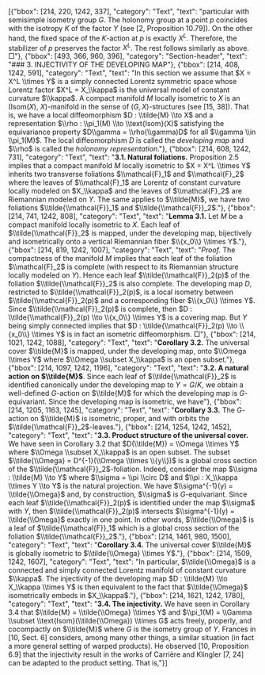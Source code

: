 [{"bbox": [214, 220, 1242, 337], "category": "Text", "text": "particular with semisimple isometry group $G$. The holonomy group at a point $p$ coincides with the isotropy $K$ of the factor $Y$ (see [2, Proposition 10.79]). On the other hand, the fixed space of the $K$-action at $p$ is exactly $X^L$. Therefore, the stabilizer of $p$ preserves the factor $X^L$. The rest follows similarly as above. □"}, {"bbox": [493, 366, 960, 396], "category": "Section-header", "text": "### 3. INJECTIVITY OF THE DEVELOPING MAP"}, {"bbox": [214, 408, 1242, 591], "category": "Text", "text": "In this section we assume that $X = X^L \\times Y$ is a simply connected Lorentz symmetric space whose Lorentz factor $X^L = X_\\kappa$ is the universal model of constant curvature $\\kappa$. A compact manifold $M$ locally isometric to $X$ is an (Isom$(X)$, $X$)-manifold in the sense of $(G, X)$-structures (see [15, 38]). That is, we have a local diffeomorphism $D : \\tilde{M} \\to X$ and a representation $\\rho : \\pi_1(M) \\to \\text{Isom}(X)$ satisfying the equivariance property $D\\gamma = \\rho(\\gamma)D$ for all $\\gamma \\in \\pi_1(M)$. The local diffeomorphism $D$ is called the *developing map* and $\\rho$ is called the *holonomy representation*."}, {"bbox": [214, 608, 1242, 731], "category": "Text", "text": "**3.1. Natural foliations.** Proposition 2.5 implies that a compact manifold $M$ locally isometric to $X = X^L \\times Y$ inherits two transverse foliations $\\mathcal{F}_1$ and $\\mathcal{F}_2$ where the leaves of $\\mathcal{F}_1$ are Lorentz of constant curvature locally modeled on $X_\\kappa$ and the leaves of $\\mathcal{F}_2$ are Riemannian modeled on $Y$. The same applies to $\\tilde{M}$, we have two foliations $\\tilde{\\mathcal{F}}_1$ and $\\tilde{\\mathcal{F}}_2$."}, {"bbox": [214, 741, 1242, 808], "category": "Text", "text": "**Lemma 3.1.** Let $M$ be a compact manifold locally isometric to $X$. Each leaf of $\\tilde{\\mathcal{F}}_2$ is mapped, under the developing map, bijectively and isometrically onto a vertical Riemannian fiber $\\{x_0\\} \\times Y$."}, {"bbox": [214, 819, 1242, 1007], "category": "Text", "text": "*Proof.* The compactness of the manifold $M$ implies that each leaf of the foliation $\\mathcal{F}_2$ is complete (with respect to its Riemannian structure locally modeled on $Y$). Hence each leaf $\\tilde{\\mathcal{F}}_2(p)$ of the foliation $\\tilde{\\mathcal{F}}_2$ is also complete. The developing map $D$, restricted to $\\tilde{\\mathcal{F}}_2(p)$, is a local isometry between $\\tilde{\\mathcal{F}}_2(p)$ and a corresponding fiber $\\{x_0\\} \\times Y$. Since $\\tilde{\\mathcal{F}}_2(p)$ is complete, then $D : \\tilde{\\mathcal{F}}_2(p) \\to \\{x_0\\} \\times Y$ is a covering map. But $Y$ being simply connected implies that $D : \\tilde{\\mathcal{F}}_2(p) \\to \\{x_0\\} \\times Y$ is in fact an isometric diffeomorphism. □"}, {"bbox": [214, 1021, 1242, 1088], "category": "Text", "text": "**Corollary 3.2.** The universal cover $\\tilde{M}$ is mapped, under the developing map, onto $\\Omega \\times Y$ where $\\Omega \\subset X_\\kappa$ is an open subset."}, {"bbox": [214, 1097, 1242, 1196], "category": "Text", "text": "**3.2. A natural action on $\\tilde{M}$**. Since each leaf of $\\tilde{\\mathcal{F}}_2$ is identified canonically under the developing map to $Y = G/K$, we obtain a well-defined $G$-action on $\\tilde{M}$ for which the developing map is $G$-equivariant. Since the developing map is isometric, we have"}, {"bbox": [214, 1205, 1163, 1245], "category": "Text", "text": "**Corollary 3.3.** The $G$-action on $\\tilde{M}$ is isometric, proper, and with orbits the $\\tilde{\\mathcal{F}}_2$-leaves."}, {"bbox": [214, 1254, 1242, 1452], "category": "Text", "text": "**3.3. Product structure of the universal cover.** We have seen in Corollary 3.2 that $D(\\tilde{M}) = \\Omega \\times Y$ where $\\Omega \\subset X_\\kappa$ is an open subset. The subset $\\tilde{\\Omega} = D^{-1}(\\Omega \\times \\{y\\})$ is a global cross section of the $\\tilde{\\mathcal{F}}_2$-foliation. Indeed, consider the map $\\sigma : \\tilde{M} \\to Y$ where $\\sigma = \\pi \\circ D$ and $\\pi : X_\\kappa \\times Y \\to Y$ is the natural projection. We have $\\sigma^{-1}(y) = \\tilde{\\Omega}$ and, by construction, $\\sigma$ is $G$-equivariant. Since each leaf $\\tilde{\\mathcal{F}}_2(p)$ is identified under the map $\\sigma$ with $Y$, then $\\tilde{\\mathcal{F}}_2(p)$ intersects $\\sigma^{-1}(y) = \\tilde{\\Omega}$ exactly in one point. In other words, $\\tilde{\\Omega}$ is a leaf of $\\tilde{\\mathcal{F}}_1$ which is a global cross section of the foliation $\\tilde{\\mathcal{F}}_2$."}, {"bbox": [214, 1461, 980, 1500], "category": "Text", "text": "**Corollary 3.4.** The universal cover $\\tilde{M}$ is globally isometric to $\\tilde{\\Omega} \\times Y$."}, {"bbox": [214, 1509, 1242, 1607], "category": "Text", "text": "In particular, $\\tilde{\\Omega}$ is a connected and simply connected Lorentz manifold of constant curvature $\\kappa$. The injectivity of the developing map $D : \\tilde{M} \\to X_\\kappa \\times Y$ is then equivalent to the fact that $\\tilde{\\Omega}$ isometrically embeds in $X_\\kappa$."}, {"bbox": [214, 1621, 1242, 1780], "category": "Text", "text": "**3.4. The injectivity.** We have seen in Corollary 3.4 that $\\tilde{M} = \\tilde{\\Omega} \\times Y$ and $\\pi_1(M) = \\Gamma \\subset \\text{Isom}(\\tilde{\\Omega}) \\times G$ acts freely, properly, and cocompactly on $\\tilde{M}$ where $G$ is the isometry group of $Y$. Frances in [10, Sect. 6] considers, among many other things, a similar situation (in fact a more general setting of warped products). He observed [10, Proposition 6.9] that the injectivity result in the works of Carrière and Klingler [7, 24] can be adapted to the product setting. That is,"}]